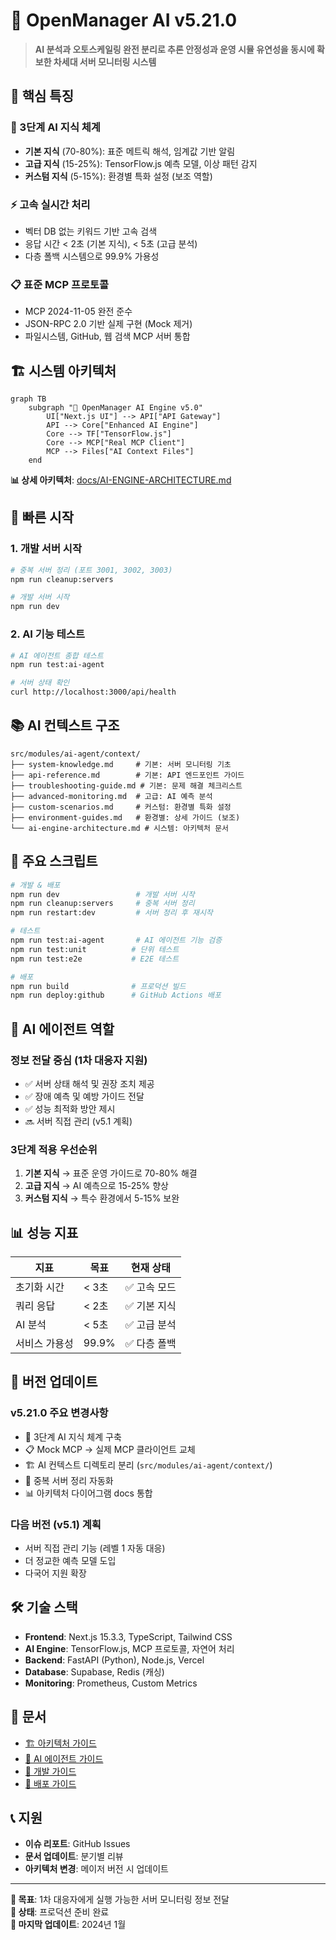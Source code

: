 # 🚀 OpenManager AI v5.21.0

> **AI 분석과 오토스케일링 완전 분리로 추론 안정성과 운영 시뮬 유연성을 동시에 확보한 차세대 서버 모니터링 시스템**

## 🎯 핵심 특징

### **🧠 3단계 AI 지식 체계**
- **기본 지식** (70-80%): 표준 메트릭 해석, 임계값 기반 알림
- **고급 지식** (15-25%): TensorFlow.js 예측 모델, 이상 패턴 감지  
- **커스텀 지식** (5-15%): 환경별 특화 설정 (보조 역할)

### **⚡ 고속 실시간 처리**
- 벡터 DB 없는 키워드 기반 고속 검색
- 응답 시간 < 2초 (기본 지식), < 5초 (고급 분석)
- 다층 폴백 시스템으로 99.9% 가용성

### **📋 표준 MCP 프로토콜**
- MCP 2024-11-05 완전 준수
- JSON-RPC 2.0 기반 실제 구현 (Mock 제거)
- 파일시스템, GitHub, 웹 검색 MCP 서버 통합

## 🏗️ 시스템 아키텍처

```mermaid
graph TB
    subgraph "🎯 OpenManager AI Engine v5.0"
        UI["Next.js UI"] --> API["API Gateway"]
        API --> Core["Enhanced AI Engine"]
        Core --> TF["TensorFlow.js"] 
        Core --> MCP["Real MCP Client"]
        MCP --> Files["AI Context Files"]
    end
```

**📊 상세 아키텍처**: [docs/AI-ENGINE-ARCHITECTURE.md](docs/AI-ENGINE-ARCHITECTURE.md)

## 🚀 빠른 시작

### **1. 개발 서버 시작**
```bash
# 중복 서버 정리 (포트 3001, 3002, 3003)
npm run cleanup:servers

# 개발 서버 시작
npm run dev
```

### **2. AI 기능 테스트**
```bash
# AI 에이전트 종합 테스트
npm run test:ai-agent

# 서버 상태 확인
curl http://localhost:3000/api/health
```

## 📚 AI 컨텍스트 구조

```
src/modules/ai-agent/context/
├── system-knowledge.md     # 기본: 서버 모니터링 기초
├── api-reference.md        # 기본: API 엔드포인트 가이드  
├── troubleshooting-guide.md # 기본: 문제 해결 체크리스트
├── advanced-monitoring.md  # 고급: AI 예측 분석
├── custom-scenarios.md     # 커스텀: 환경별 특화 설정
├── environment-guides.md   # 환경별: 상세 가이드 (보조)
└── ai-engine-architecture.md # 시스템: 아키텍처 문서
```

## 🔧 주요 스크립트

```bash
# 개발 & 배포
npm run dev                 # 개발 서버 시작
npm run cleanup:servers     # 중복 서버 정리
npm run restart:dev         # 서버 정리 후 재시작

# 테스트
npm run test:ai-agent       # AI 에이전트 기능 검증
npm run test:unit          # 단위 테스트
npm run test:e2e           # E2E 테스트

# 배포
npm run build              # 프로덕션 빌드
npm run deploy:github      # GitHub Actions 배포
```

## 🎯 AI 에이전트 역할

### **정보 전달 중심 (1차 대응자 지원)**
- ✅ 서버 상태 해석 및 권장 조치 제공
- ✅ 장애 예측 및 예방 가이드 전달  
- ✅ 성능 최적화 방안 제시
- 🔜 서버 직접 관리 (v5.1 계획)

### **3단계 적용 우선순위**
1. **기본 지식** → 표준 운영 가이드로 70-80% 해결
2. **고급 지식** → AI 예측으로 15-25% 향상  
3. **커스텀 지식** → 특수 환경에서 5-15% 보완

## 📊 성능 지표

| 지표 | 목표 | 현재 상태 |
|------|------|----------|
| 초기화 시간 | < 3초 | ✅ 고속 모드 |
| 쿼리 응답 | < 2초 | ✅ 기본 지식 |
| AI 분석 | < 5초 | ✅ 고급 분석 |
| 서비스 가용성 | 99.9% | ✅ 다층 폴백 |

## 🔄 버전 업데이트

### **v5.21.0 주요 변경사항**
- 🧠 3단계 AI 지식 체계 구축
- 📋 Mock MCP → 실제 MCP 클라이언트 교체
- 🏗️ AI 컨텍스트 디렉토리 분리 (`src/modules/ai-agent/context/`)
- 🧹 중복 서버 정리 자동화
- 📊 아키텍처 다이어그램 docs 통합

### **다음 버전 (v5.1) 계획**
- 서버 직접 관리 기능 (레벨 1 자동 대응)
- 더 정교한 예측 모델 도입
- 다국어 지원 확장

## 🛠️ 기술 스택

- **Frontend**: Next.js 15.3.3, TypeScript, Tailwind CSS
- **AI Engine**: TensorFlow.js, MCP 프로토콜, 자연어 처리
- **Backend**: FastAPI (Python), Node.js, Vercel
- **Database**: Supabase, Redis (캐싱)
- **Monitoring**: Prometheus, Custom Metrics

## 📝 문서

- [🏗️ 아키텍처 가이드](docs/AI-ENGINE-ARCHITECTURE.md)
- [🧠 AI 에이전트 가이드](src/modules/ai-agent/context/)
- [🔧 개발 가이드](docs/)
- [🚀 배포 가이드](vercel.json)

## 📞 지원

- **이슈 리포트**: GitHub Issues
- **문서 업데이트**: 분기별 리뷰
- **아키텍처 변경**: 메이저 버전 시 업데이트

---

**🎯 목표**: 1차 대응자에게 실행 가능한 서버 모니터링 정보 전달  
**🚀 상태**: 프로덕션 준비 완료  
**📅 마지막 업데이트**: 2024년 1월
